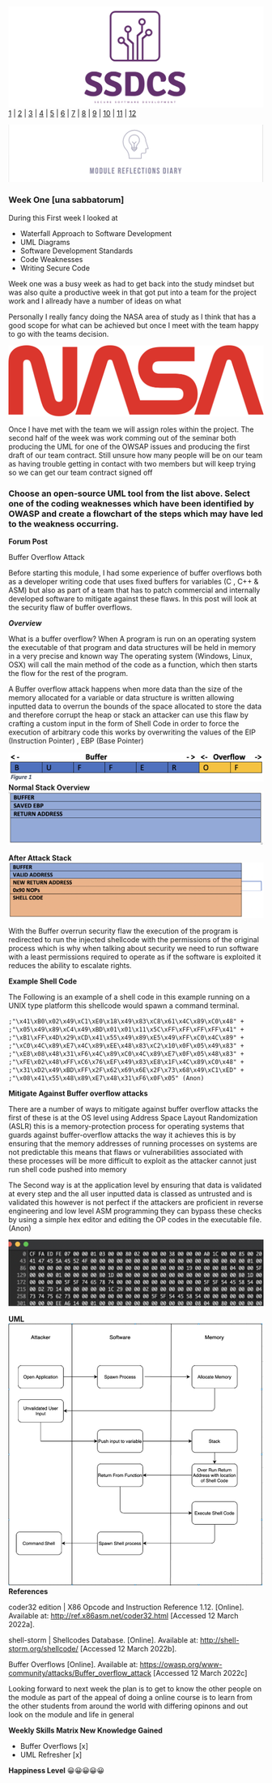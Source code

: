 ![Logo](Images/Logo.png)
[1](/MyPortfolio/SSDCS/Unit01.html) | [2](/MyPortfolio/SSDCS/Unit02.html) | [3](/MyPortfolio/SSDCS/Unit03.html) | [4](/MyPortfolio/SSDCS/Unit04.html) | [5](/MyPortfolio/SSDCS/Unit05.html) | [6](/MyPortfolio/SSDCS/Unit06.html) | [7](/MyPortfolio/SSDCS/Unit07.html) | [8](/MyPortfolio/SSDCS/Unit08.html) | [9](/MyPortfolio/SSDCS/Unit09.html) | [10](/MyPortfolio/SSDCS/Unit10.html) | [11](/MyPortfolio/SSDCS/Unit11.html) | [12](/MyPortfolio/SSDCS/Unit12.html)

![Logo](Images/Diary.png)
### Week One [una sabbatorum]

During this First week  I looked at

* Waterfall Approach to Software Development
* UML Diagrams
* Software Development Standards
* Code Weaknesses
* Writing Secure Code

Week one was a busy week as had to get back into the study mindset but was also quite a productive week in that got put into a team for the project work and I allready have a number of ideas on what 

Personally I really fancy doing the NASA area of study as I think that has a good scope for what can be achieved but once I meet with the team happy to go with the teams decision. 

![Logo](Images/NASA.png)

Once I have met with the team we will assign roles within the project. The second half of the week was work comming out of the seminar both producing the UML for one of the OWSAP issues and producing the first draft of our team contract. Still unsure how many people will be on our team as having trouble getting in contact with two members but will keep trying so we can get our team contract signed off


### Choose an open-source UML tool from the list above. Select one of the coding weaknesses which have been identified by OWASP and create a flowchart of the steps which may have led to the weakness occurring.


**Forum Post**

Buffer Overflow Attack

Before starting this module, I had some experience of buffer overflows both as a developer writing code that uses fixed buffers for variables (C  , C++ & ASM) but also as part of a team that has to patch commercial and internally developed software to mitigate against these flaws. In this post will look at the security flaw of buffer overflows.

***Overview***

What is a buffer overflow? When A program is run on an operating system the executable of that program and data structures will be held in memory in a very precise and known way The operating system (Windows, Linux, OSX) will call the main method of the code as a function, which then starts the flow for the rest of the program.

A Buffer overflow attack happens when more data than the size of the memory allocated for a variable or data structure is written allowing inputted data to overrun the bounds of the space allocated to store the data and therefore corrupt the heap or stack an attacker can use this flaw by crafting a custom input in the form of Shell Code in order to force the execution of arbitrary code this works by overwriting the values of the EIP (Instruction Pointer) , EBP (Base Pointer)  

![BUFFER1](Images/BUFFER1.png)
**Normal Stack Overview**
![BUFFER2](Images/BUFFER2.png)

**After Attack Stack**
![BUFFER3](Images/BUFFER3.png)

With the Buffer overrun security flaw the execution of the program is redirected to run the injected shellcode with the permissions of the original process which is why when talking about security we need to run software with a least permissions required to operate as if the software is exploited it reduces the ability to escalate rights.  

**Example Shell Code**

The Following is an example of a shell code in this example running on a UNIX type platform this shellcode would spawn a command terminal. 

```ASM
;"\x41\xB0\x02\x49\xC1\xE0\x18\x49\x83\xC8\x61\x4C\x89\xC0\x48" +
;"\x05\x49\x89\xC4\x49\xBD\x01\x01\x11\x5C\xFF\xFF\xFF\xFF\x41" +
;"\xB1\xFF\x4D\x29\xCD\x41\x55\x49\x89\xE5\x49\xFF\xC0\x4C\x89" +
;"\xC0\x4C\x89\xE7\x4C\x89\xEE\x48\x83\xC2\x10\x0F\x05\x49\x83" +
;"\xE8\x08\x48\x31\xF6\x4C\x89\xC0\x4C\x89\xE7\x0F\x05\x48\x83" +
;"\xFE\x02\x48\xFF\xC6\x76\xEF\x49\x83\xE8\x1F\x4C\x89\xC0\x48" +
;"\x31\xD2\x49\xBD\xFF\x2F\x62\x69\x6E\x2F\x73\x68\x49\xC1\xED" +
;"\x08\x41\x55\x48\x89\xE7\x48\x31\xF6\x0F\x05" (Anon)
```
**Mitigate Against Buffer overflow attacks**

There are a number of ways to mitigate against buffer overflow attacks the first of these is at the OS level using Address Space Layout Randomization (ASLR) this is a memory-protection process for operating systems that guards against buffer-overflow attacks the way it achieves this is by ensuring that the memory addresses of running processes on systems are not predictable this means that flaws or vulnerabilities associated with these processes will be more difficult to exploit as the attacker cannot just run shell code pushed into memory

The Second way is at the application level by ensuring that data is validated at every step and the all user inputted data is classed as untrusted and is validated this however is not perfect if the attackers are proficient in reverse engineering and low level ASM programming they can bypass these checks by using a simple hex editor and editing the OP codes in the executable file. (Anon)

![HEX](Images/HEX.png)

**UML**
![UML](Images/UML.png)
**References**

coder32 edition | X86 Opcode and Instruction Reference 1.12. [Online]. Available at: http://ref.x86asm.net/coder32.html [Accessed 12 March 2022a].

shell-storm | Shellcodes Database. [Online]. Available at: http://shell-storm.org/shellcode/ [Accessed 12 March 2022b].
 
Buffer Overflows [Online]. Available at: https://owasp.org/www-community/attacks/Buffer_overflow_attack [Accessed 12 March 2022c]


Looking forward to next week the plan is to get to know the other people on the module as part of the appeal of doing a online course is to learn from the other students from around the world with differing opinons and out look on the module and life in general

**Weekly Skills Matrix New Knowledge Gained**

- Buffer Overflows [x] 
- UML Refresher [x] 

**Happiness Level**
😀😀😀😀😀
